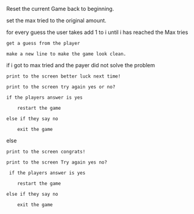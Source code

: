 Reset the current Game back to beginning.

set the max tried to the original amount.

for every guess the user takes add 1 to i until i has reached the Max tries

    get a guess from the player
    
    make a new line to make the game look clean.
    
if i got to max tried and the payer did not solve the problem
    
    print to the screen better luck next time!
    
    print to the screen try again yes or no?
    
    if the players answer is yes 
    
        restart the game
        
    else if they say no
    
        exit the game
   
else 

    print to the screen congrats! 
    
    print to the screen Try again yes no?
    
     if the players answer is yes 
    
        restart the game
        
    else if they say no
    
        exit the game

